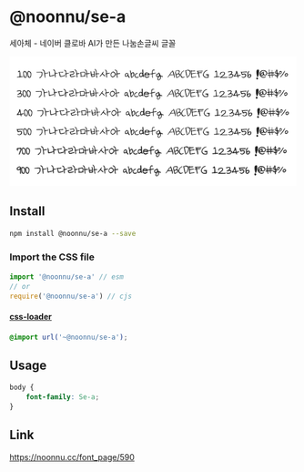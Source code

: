# @noonnu/se-a

세아체 - 네이버 클로바 AI가 만든 나눔손글씨 글꼴

![example](./example.png)

## Install

```bash
npm install @noonnu/se-a --save
```

### Import the CSS file

```js
import '@noonnu/se-a' // esm
// or
require('@noonnu/se-a') // cjs
```

#### [css-loader](https://github.com/webpack-contrib/css-loader)

```css
@import url('~@noonnu/se-a');
```

## Usage

```css
body {
    font-family: Se-a;
}
```

## Link

https://noonnu.cc/font_page/590
